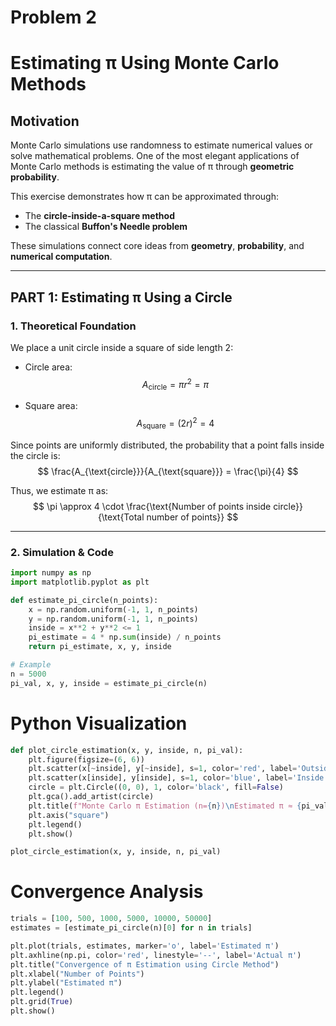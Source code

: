 # Problem 2
#  Estimating π Using Monte Carlo Methods

##  Motivation

Monte Carlo simulations use randomness to estimate numerical values or solve mathematical problems. One of the most elegant applications of Monte Carlo methods is estimating the value of π through **geometric probability**.

This exercise demonstrates how π can be approximated through:
- The **circle-inside-a-square method**
- The classical **Buffon's Needle problem**

These simulations connect core ideas from **geometry**, **probability**, and **numerical computation**.

---

## PART 1: Estimating π Using a Circle

###  1. Theoretical Foundation

We place a unit circle inside a square of side length 2:

- Circle area:  
  $$
  A_{\text{circle}} = \pi r^2 = \pi
  $$

- Square area:  
  $$
  A_{\text{square}} = (2r)^2 = 4
  $$

Since points are uniformly distributed, the probability that a point falls inside the circle is:  
$$
\frac{A_{\text{circle}}}{A_{\text{square}}} = \frac{\pi}{4}
$$

Thus, we estimate π as:  
$$
\pi \approx 4 \cdot \frac{\text{Number of points inside circle}}{\text{Total number of points}}
$$

---

###  2. Simulation & Code

```python
import numpy as np
import matplotlib.pyplot as plt

def estimate_pi_circle(n_points):
    x = np.random.uniform(-1, 1, n_points)
    y = np.random.uniform(-1, 1, n_points)
    inside = x**2 + y**2 <= 1
    pi_estimate = 4 * np.sum(inside) / n_points
    return pi_estimate, x, y, inside

# Example
n = 5000
pi_val, x, y, inside = estimate_pi_circle(n)
```

# Python Visualization
```python
def plot_circle_estimation(x, y, inside, n, pi_val):
    plt.figure(figsize=(6, 6))
    plt.scatter(x[~inside], y[~inside], s=1, color='red', label='Outside Circle')
    plt.scatter(x[inside], y[inside], s=1, color='blue', label='Inside Circle')
    circle = plt.Circle((0, 0), 1, color='black', fill=False)
    plt.gca().add_artist(circle)
    plt.title(f"Monte Carlo π Estimation (n={n})\nEstimated π ≈ {pi_val:.5f}")
    plt.axis("square")
    plt.legend()
    plt.show()

plot_circle_estimation(x, y, inside, n, pi_val)
```
# Convergence Analysis 
```python
trials = [100, 500, 1000, 5000, 10000, 50000]
estimates = [estimate_pi_circle(n)[0] for n in trials]

plt.plot(trials, estimates, marker='o', label='Estimated π')
plt.axhline(np.pi, color='red', linestyle='--', label='Actual π')
plt.title("Convergence of π Estimation using Circle Method")
plt.xlabel("Number of Points")
plt.ylabel("Estimated π")
plt.legend()
plt.grid(True)
plt.show()
```